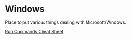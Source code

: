 # Windows

Place to put various things dealing with Microsoft/Windows.

[Run Commands Cheat Sheet](https://www.makeuseof.com/tag/windows-run-commands-cheat-sheet/)
